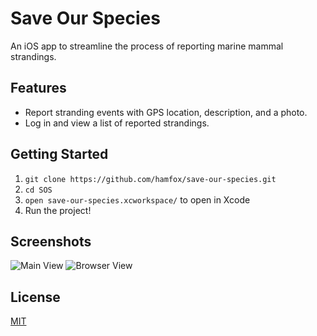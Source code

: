 # Save Our Species

An iOS app to streamline the process of reporting marine mammal strandings.

## Features

* Report stranding events with GPS location, description, and a photo.
* Log in and view a list of reported strandings.

## Getting Started

1. `git clone https://github.com/hamfox/save-our-species.git`
2. `cd SOS`
3. `open save-our-species.xcworkspace/` to open in Xcode
4. Run the project!


## Screenshots

![Main View]()
![Browser View]()

## License

[MIT](LICENSE)